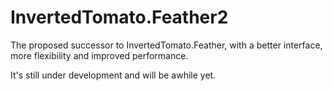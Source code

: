 # InvertedTomato.Feather2
The proposed successor to InvertedTomato.Feather, with a better interface, more flexibility and improved performance.

It's still under development and will be awhile yet.